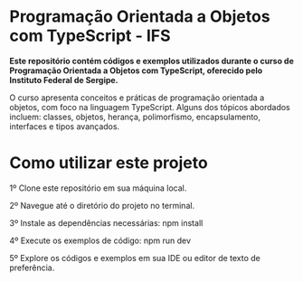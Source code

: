 # Programação Orientada a Objetos com TypeScript - IFS
**Este repositório contém códigos e exemplos utilizados durante o curso de Programação Orientada a Objetos com TypeScript, oferecido pelo Instituto Federal de Sergipe.**

O curso apresenta conceitos e práticas de programação orientada a objetos, com foco na linguagem TypeScript. Alguns dos tópicos abordados incluem: classes, objetos, herança, polimorfismo, encapsulamento, interfaces e tipos avançados.

# Como utilizar este projeto
1º Clone este repositório em sua máquina local.

2º Navegue até o diretório do projeto no terminal.

3º Instale as dependências necessárias: npm install

4º Execute os exemplos de código: npm run dev

5º Explore os códigos e exemplos em sua IDE ou editor de texto de preferência.


